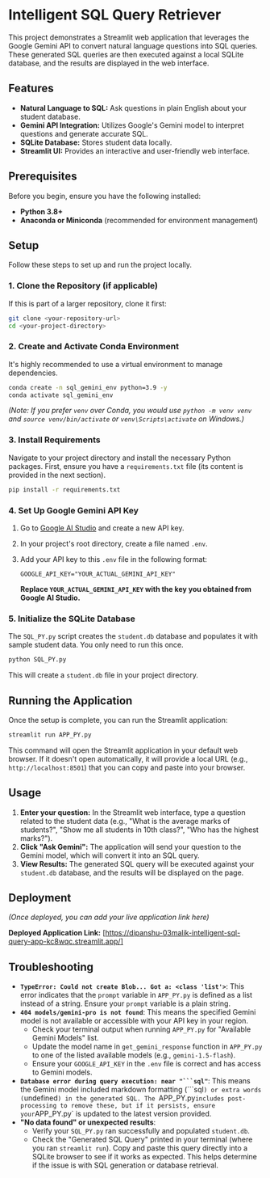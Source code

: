 # Intelligent SQL Query Retriever

This project demonstrates a Streamlit web application that leverages the Google Gemini API to convert natural language questions into SQL queries. These generated SQL queries are then executed against a local SQLite database, and the results are displayed in the web interface.

## Features

* **Natural Language to SQL:** Ask questions in plain English about your student database.
* **Gemini API Integration:** Utilizes Google's Gemini model to interpret questions and generate accurate SQL.
* **SQLite Database:** Stores student data locally.
* **Streamlit UI:** Provides an interactive and user-friendly web interface.

## Prerequisites

Before you begin, ensure you have the following installed:

* **Python 3.8+**
* **Anaconda or Miniconda** (recommended for environment management)

## Setup

Follow these steps to set up and run the project locally.

### 1. Clone the Repository (if applicable)

If this is part of a larger repository, clone it first:

```bash
git clone <your-repository-url>
cd <your-project-directory>
```

### 2. Create and Activate Conda Environment

It's highly recommended to use a virtual environment to manage dependencies.

```bash
conda create -n sql_gemini_env python=3.9 -y
conda activate sql_gemini_env
```
*(Note: If you prefer `venv` over Conda, you would use `python -m venv venv` and `source venv/bin/activate` or `venv\Scripts\activate` on Windows.)*

### 3. Install Requirements

Navigate to your project directory and install the necessary Python packages. First, ensure you have a `requirements.txt` file (its content is provided in the next section).

```bash
pip install -r requirements.txt
```

### 4. Set Up Google Gemini API Key

1.  Go to [Google AI Studio](https://aistudio.google.com/app/apikey) and create a new API key.
2.  In your project's root directory, create a file named `.env`.
3.  Add your API key to this `.env` file in the following format:

    ```
    GOOGLE_API_KEY="YOUR_ACTUAL_GEMINI_API_KEY"
    ```
    **Replace `YOUR_ACTUAL_GEMINI_API_KEY` with the key you obtained from Google AI Studio.**

### 5. Initialize the SQLite Database

The `SQL_PY.py` script creates the `student.db` database and populates it with sample student data. You only need to run this once.

```bash
python SQL_PY.py
```
This will create a `student.db` file in your project directory.

## Running the Application

Once the setup is complete, you can run the Streamlit application:

```bash
streamlit run APP_PY.py
```

This command will open the Streamlit application in your default web browser. If it doesn't open automatically, it will provide a local URL (e.g., `http://localhost:8501`) that you can copy and paste into your browser.

## Usage

1.  **Enter your question:** In the Streamlit web interface, type a question related to the student data (e.g., "What is the average marks of students?", "Show me all students in 10th class?", "Who has the highest marks?").
2.  **Click "Ask Gemini":** The application will send your question to the Gemini model, which will convert it into an SQL query.
3.  **View Results:** The generated SQL query will be executed against your `student.db` database, and the results will be displayed on the page.

## Deployment

*(Once deployed, you can add your live application link here)*

**Deployed Application Link:** [https://dipanshu-03malik-intelligent-sql-query-app-kc8wqc.streamlit.app/]

## Troubleshooting

* **`TypeError: Could not create Blob... Got a: <class 'list'>`**: This error indicates that the `prompt` variable in `APP_PY.py` is defined as a list instead of a string. Ensure your `prompt` variable is a plain string.
* **`404 models/gemini-pro is not found`**: This means the specified Gemini model is not available or accessible with your API key in your region.
    * Check your terminal output when running `APP_PY.py` for "Available Gemini Models" list.
    * Update the model name in `get_gemini_response` function in `APP_PY.py` to one of the listed available models (e.g., `gemini-1.5-flash`).
    * Ensure your `GOOGLE_API_KEY` in the `.env` file is correct and has access to Gemini models.
* **`Database error during query execution: near "```sql"`**: This means the Gemini model included markdown formatting (```sql`) or extra words (`undefined`) in the generated SQL. The `APP_PY.py` includes post-processing to remove these, but if it persists, ensure your `APP_PY.py` is updated to the latest version provided.
* **"No data found" or unexpected results**:
    * Verify your `SQL_PY.py` ran successfully and populated `student.db`.
    * Check the "Generated SQL Query" printed in your terminal (where you ran `streamlit run`). Copy and paste this query directly into a SQLite browser to see if it works as expected. This helps determine if the issue is with SQL generation or database retrieval.
